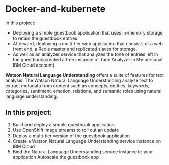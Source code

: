 # Docker-and-kubernete
In this project:
  - Deploying a simple guestbook application that uses in-memory storage to retain the guestbook entries. 
  - Afterward, deploying a multi-tier web application that consists of a web front end, a Redis master and replicated slaves for storage,
  - As well as an analyzer service that analyzes the tone of entries left in the guestbook(created a free instance of Tone Analyzer in My personal IBM Cloud account).


<b>Watson Natural Language Understanding</b> offers a suite of features for text analysis. The Watson Natural Language Understanding analyze text to extract metadata from content such as concepts, entities, keywords, categories, sentiment, emotion, relations, and semantic roles using natural language understanding.

## In this project:

1. Build and deploy a simple guestbook application
2. Use OpenShift image streams to roll out an update
3. Deploy a multi-tier version of the guestbook application
4. Create a Watson Natural Language Understanding service instance on IBM Cloud
5. Bind the Natural Language Understanding service instance to your application
Autoscale the guestbook app
